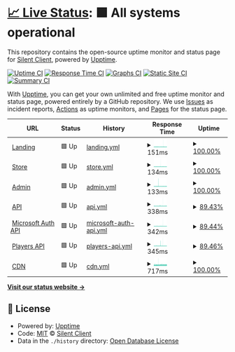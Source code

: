 # [📈 Live Status](https://status.silentclient.net): <!--live status--> **🟩 All systems operational**

This repository contains the open-source uptime monitor and status page for [Silent Client](silentclient.net), powered by [Upptime](https://github.com/upptime/upptime).

[![Uptime CI](https://github.com/Silent-Client/status/workflows/Uptime%20CI/badge.svg)](https://github.com/Silent-Client/status/actions?query=workflow%3A%22Uptime+CI%22)
[![Response Time CI](https://github.com/Silent-Client/status/workflows/Response%20Time%20CI/badge.svg)](https://github.com/Silent-Client/status/actions?query=workflow%3A%22Response+Time+CI%22)
[![Graphs CI](https://github.com/Silent-Client/status/workflows/Graphs%20CI/badge.svg)](https://github.com/Silent-Client/status/actions?query=workflow%3A%22Graphs+CI%22)
[![Static Site CI](https://github.com/Silent-Client/status/workflows/Static%20Site%20CI/badge.svg)](https://github.com/Silent-Client/status/actions?query=workflow%3A%22Static+Site+CI%22)
[![Summary CI](https://github.com/Silent-Client/status/workflows/Summary%20CI/badge.svg)](https://github.com/Silent-Client/status/actions?query=workflow%3A%22Summary+CI%22)

With [Upptime](https://upptime.js.org), you can get your own unlimited and free uptime monitor and status page, powered entirely by a GitHub repository. We use [Issues](https://github.com/Silent-Client/status/issues) as incident reports, [Actions](https://github.com/Silent-Client/status/actions) as uptime monitors, and [Pages](https://status.silentclient.net) for the status page.

<!--start: status pages-->
<!-- This summary is generated by Upptime (https://github.com/upptime/upptime) -->
<!-- Do not edit this manually, your changes will be overwritten -->
<!-- prettier-ignore -->
| URL | Status | History | Response Time | Uptime |
| --- | ------ | ------- | ------------- | ------ |
| <img alt="" src="https://icons.duckduckgo.com/ip3/silentclient.net.ico" height="13"> [Landing](https://silentclient.net) | 🟩 Up | [landing.yml](https://github.com/Silent-Client/status/commits/HEAD/history/landing.yml) | <details><summary><img alt="Response time graph" src="./graphs/landing/response-time-week.png" height="20"> 151ms</summary><br><a href="https://status.silentclient.net/history/landing"><img alt="Response time 150" src="https://img.shields.io/endpoint?url=https%3A%2F%2Fraw.githubusercontent.com%2FSilent-Client%2Fstatus%2FHEAD%2Fapi%2Flanding%2Fresponse-time.json"></a><br><a href="https://status.silentclient.net/history/landing"><img alt="24-hour response time 145" src="https://img.shields.io/endpoint?url=https%3A%2F%2Fraw.githubusercontent.com%2FSilent-Client%2Fstatus%2FHEAD%2Fapi%2Flanding%2Fresponse-time-day.json"></a><br><a href="https://status.silentclient.net/history/landing"><img alt="7-day response time 151" src="https://img.shields.io/endpoint?url=https%3A%2F%2Fraw.githubusercontent.com%2FSilent-Client%2Fstatus%2FHEAD%2Fapi%2Flanding%2Fresponse-time-week.json"></a><br><a href="https://status.silentclient.net/history/landing"><img alt="30-day response time 150" src="https://img.shields.io/endpoint?url=https%3A%2F%2Fraw.githubusercontent.com%2FSilent-Client%2Fstatus%2FHEAD%2Fapi%2Flanding%2Fresponse-time-month.json"></a><br><a href="https://status.silentclient.net/history/landing"><img alt="1-year response time 150" src="https://img.shields.io/endpoint?url=https%3A%2F%2Fraw.githubusercontent.com%2FSilent-Client%2Fstatus%2FHEAD%2Fapi%2Flanding%2Fresponse-time-year.json"></a></details> | <details><summary><a href="https://status.silentclient.net/history/landing">100.00%</a></summary><a href="https://status.silentclient.net/history/landing"><img alt="All-time uptime 100.00%" src="https://img.shields.io/endpoint?url=https%3A%2F%2Fraw.githubusercontent.com%2FSilent-Client%2Fstatus%2FHEAD%2Fapi%2Flanding%2Fuptime.json"></a><br><a href="https://status.silentclient.net/history/landing"><img alt="24-hour uptime 100.00%" src="https://img.shields.io/endpoint?url=https%3A%2F%2Fraw.githubusercontent.com%2FSilent-Client%2Fstatus%2FHEAD%2Fapi%2Flanding%2Fuptime-day.json"></a><br><a href="https://status.silentclient.net/history/landing"><img alt="7-day uptime 100.00%" src="https://img.shields.io/endpoint?url=https%3A%2F%2Fraw.githubusercontent.com%2FSilent-Client%2Fstatus%2FHEAD%2Fapi%2Flanding%2Fuptime-week.json"></a><br><a href="https://status.silentclient.net/history/landing"><img alt="30-day uptime 100.00%" src="https://img.shields.io/endpoint?url=https%3A%2F%2Fraw.githubusercontent.com%2FSilent-Client%2Fstatus%2FHEAD%2Fapi%2Flanding%2Fuptime-month.json"></a><br><a href="https://status.silentclient.net/history/landing"><img alt="1-year uptime 100.00%" src="https://img.shields.io/endpoint?url=https%3A%2F%2Fraw.githubusercontent.com%2FSilent-Client%2Fstatus%2FHEAD%2Fapi%2Flanding%2Fuptime-year.json"></a></details>
| <img alt="" src="https://icons.duckduckgo.com/ip3/store.silentclient.net.ico" height="13"> [Store](https://store.silentclient.net) | 🟩 Up | [store.yml](https://github.com/Silent-Client/status/commits/HEAD/history/store.yml) | <details><summary><img alt="Response time graph" src="./graphs/store/response-time-week.png" height="20"> 134ms</summary><br><a href="https://status.silentclient.net/history/store"><img alt="Response time 132" src="https://img.shields.io/endpoint?url=https%3A%2F%2Fraw.githubusercontent.com%2FSilent-Client%2Fstatus%2FHEAD%2Fapi%2Fstore%2Fresponse-time.json"></a><br><a href="https://status.silentclient.net/history/store"><img alt="24-hour response time 127" src="https://img.shields.io/endpoint?url=https%3A%2F%2Fraw.githubusercontent.com%2FSilent-Client%2Fstatus%2FHEAD%2Fapi%2Fstore%2Fresponse-time-day.json"></a><br><a href="https://status.silentclient.net/history/store"><img alt="7-day response time 134" src="https://img.shields.io/endpoint?url=https%3A%2F%2Fraw.githubusercontent.com%2FSilent-Client%2Fstatus%2FHEAD%2Fapi%2Fstore%2Fresponse-time-week.json"></a><br><a href="https://status.silentclient.net/history/store"><img alt="30-day response time 132" src="https://img.shields.io/endpoint?url=https%3A%2F%2Fraw.githubusercontent.com%2FSilent-Client%2Fstatus%2FHEAD%2Fapi%2Fstore%2Fresponse-time-month.json"></a><br><a href="https://status.silentclient.net/history/store"><img alt="1-year response time 132" src="https://img.shields.io/endpoint?url=https%3A%2F%2Fraw.githubusercontent.com%2FSilent-Client%2Fstatus%2FHEAD%2Fapi%2Fstore%2Fresponse-time-year.json"></a></details> | <details><summary><a href="https://status.silentclient.net/history/store">100.00%</a></summary><a href="https://status.silentclient.net/history/store"><img alt="All-time uptime 100.00%" src="https://img.shields.io/endpoint?url=https%3A%2F%2Fraw.githubusercontent.com%2FSilent-Client%2Fstatus%2FHEAD%2Fapi%2Fstore%2Fuptime.json"></a><br><a href="https://status.silentclient.net/history/store"><img alt="24-hour uptime 100.00%" src="https://img.shields.io/endpoint?url=https%3A%2F%2Fraw.githubusercontent.com%2FSilent-Client%2Fstatus%2FHEAD%2Fapi%2Fstore%2Fuptime-day.json"></a><br><a href="https://status.silentclient.net/history/store"><img alt="7-day uptime 100.00%" src="https://img.shields.io/endpoint?url=https%3A%2F%2Fraw.githubusercontent.com%2FSilent-Client%2Fstatus%2FHEAD%2Fapi%2Fstore%2Fuptime-week.json"></a><br><a href="https://status.silentclient.net/history/store"><img alt="30-day uptime 100.00%" src="https://img.shields.io/endpoint?url=https%3A%2F%2Fraw.githubusercontent.com%2FSilent-Client%2Fstatus%2FHEAD%2Fapi%2Fstore%2Fuptime-month.json"></a><br><a href="https://status.silentclient.net/history/store"><img alt="1-year uptime 100.00%" src="https://img.shields.io/endpoint?url=https%3A%2F%2Fraw.githubusercontent.com%2FSilent-Client%2Fstatus%2FHEAD%2Fapi%2Fstore%2Fuptime-year.json"></a></details>
| <img alt="" src="https://icons.duckduckgo.com/ip3/admin.silentclient.net.ico" height="13"> [Admin](https://admin.silentclient.net) | 🟩 Up | [admin.yml](https://github.com/Silent-Client/status/commits/HEAD/history/admin.yml) | <details><summary><img alt="Response time graph" src="./graphs/admin/response-time-week.png" height="20"> 133ms</summary><br><a href="https://status.silentclient.net/history/admin"><img alt="Response time 132" src="https://img.shields.io/endpoint?url=https%3A%2F%2Fraw.githubusercontent.com%2FSilent-Client%2Fstatus%2FHEAD%2Fapi%2Fadmin%2Fresponse-time.json"></a><br><a href="https://status.silentclient.net/history/admin"><img alt="24-hour response time 128" src="https://img.shields.io/endpoint?url=https%3A%2F%2Fraw.githubusercontent.com%2FSilent-Client%2Fstatus%2FHEAD%2Fapi%2Fadmin%2Fresponse-time-day.json"></a><br><a href="https://status.silentclient.net/history/admin"><img alt="7-day response time 133" src="https://img.shields.io/endpoint?url=https%3A%2F%2Fraw.githubusercontent.com%2FSilent-Client%2Fstatus%2FHEAD%2Fapi%2Fadmin%2Fresponse-time-week.json"></a><br><a href="https://status.silentclient.net/history/admin"><img alt="30-day response time 131" src="https://img.shields.io/endpoint?url=https%3A%2F%2Fraw.githubusercontent.com%2FSilent-Client%2Fstatus%2FHEAD%2Fapi%2Fadmin%2Fresponse-time-month.json"></a><br><a href="https://status.silentclient.net/history/admin"><img alt="1-year response time 132" src="https://img.shields.io/endpoint?url=https%3A%2F%2Fraw.githubusercontent.com%2FSilent-Client%2Fstatus%2FHEAD%2Fapi%2Fadmin%2Fresponse-time-year.json"></a></details> | <details><summary><a href="https://status.silentclient.net/history/admin">100.00%</a></summary><a href="https://status.silentclient.net/history/admin"><img alt="All-time uptime 100.00%" src="https://img.shields.io/endpoint?url=https%3A%2F%2Fraw.githubusercontent.com%2FSilent-Client%2Fstatus%2FHEAD%2Fapi%2Fadmin%2Fuptime.json"></a><br><a href="https://status.silentclient.net/history/admin"><img alt="24-hour uptime 100.00%" src="https://img.shields.io/endpoint?url=https%3A%2F%2Fraw.githubusercontent.com%2FSilent-Client%2Fstatus%2FHEAD%2Fapi%2Fadmin%2Fuptime-day.json"></a><br><a href="https://status.silentclient.net/history/admin"><img alt="7-day uptime 100.00%" src="https://img.shields.io/endpoint?url=https%3A%2F%2Fraw.githubusercontent.com%2FSilent-Client%2Fstatus%2FHEAD%2Fapi%2Fadmin%2Fuptime-week.json"></a><br><a href="https://status.silentclient.net/history/admin"><img alt="30-day uptime 100.00%" src="https://img.shields.io/endpoint?url=https%3A%2F%2Fraw.githubusercontent.com%2FSilent-Client%2Fstatus%2FHEAD%2Fapi%2Fadmin%2Fuptime-month.json"></a><br><a href="https://status.silentclient.net/history/admin"><img alt="1-year uptime 100.00%" src="https://img.shields.io/endpoint?url=https%3A%2F%2Fraw.githubusercontent.com%2FSilent-Client%2Fstatus%2FHEAD%2Fapi%2Fadmin%2Fuptime-year.json"></a></details>
| <img alt="" src="https://icons.duckduckgo.com/ip3/api.silentclient.net.ico" height="13"> [API](https://api.silentclient.net) | 🟩 Up | [api.yml](https://github.com/Silent-Client/status/commits/HEAD/history/api.yml) | <details><summary><img alt="Response time graph" src="./graphs/api/response-time-week.png" height="20"> 338ms</summary><br><a href="https://status.silentclient.net/history/api"><img alt="Response time 349" src="https://img.shields.io/endpoint?url=https%3A%2F%2Fraw.githubusercontent.com%2FSilent-Client%2Fstatus%2FHEAD%2Fapi%2Fapi%2Fresponse-time.json"></a><br><a href="https://status.silentclient.net/history/api"><img alt="24-hour response time 330" src="https://img.shields.io/endpoint?url=https%3A%2F%2Fraw.githubusercontent.com%2FSilent-Client%2Fstatus%2FHEAD%2Fapi%2Fapi%2Fresponse-time-day.json"></a><br><a href="https://status.silentclient.net/history/api"><img alt="7-day response time 338" src="https://img.shields.io/endpoint?url=https%3A%2F%2Fraw.githubusercontent.com%2FSilent-Client%2Fstatus%2FHEAD%2Fapi%2Fapi%2Fresponse-time-week.json"></a><br><a href="https://status.silentclient.net/history/api"><img alt="30-day response time 347" src="https://img.shields.io/endpoint?url=https%3A%2F%2Fraw.githubusercontent.com%2FSilent-Client%2Fstatus%2FHEAD%2Fapi%2Fapi%2Fresponse-time-month.json"></a><br><a href="https://status.silentclient.net/history/api"><img alt="1-year response time 349" src="https://img.shields.io/endpoint?url=https%3A%2F%2Fraw.githubusercontent.com%2FSilent-Client%2Fstatus%2FHEAD%2Fapi%2Fapi%2Fresponse-time-year.json"></a></details> | <details><summary><a href="https://status.silentclient.net/history/api">89.43%</a></summary><a href="https://status.silentclient.net/history/api"><img alt="All-time uptime 94.18%" src="https://img.shields.io/endpoint?url=https%3A%2F%2Fraw.githubusercontent.com%2FSilent-Client%2Fstatus%2FHEAD%2Fapi%2Fapi%2Fuptime.json"></a><br><a href="https://status.silentclient.net/history/api"><img alt="24-hour uptime 100.00%" src="https://img.shields.io/endpoint?url=https%3A%2F%2Fraw.githubusercontent.com%2FSilent-Client%2Fstatus%2FHEAD%2Fapi%2Fapi%2Fuptime-day.json"></a><br><a href="https://status.silentclient.net/history/api"><img alt="7-day uptime 89.43%" src="https://img.shields.io/endpoint?url=https%3A%2F%2Fraw.githubusercontent.com%2FSilent-Client%2Fstatus%2FHEAD%2Fapi%2Fapi%2Fuptime-week.json"></a><br><a href="https://status.silentclient.net/history/api"><img alt="30-day uptime 92.61%" src="https://img.shields.io/endpoint?url=https%3A%2F%2Fraw.githubusercontent.com%2FSilent-Client%2Fstatus%2FHEAD%2Fapi%2Fapi%2Fuptime-month.json"></a><br><a href="https://status.silentclient.net/history/api"><img alt="1-year uptime 94.18%" src="https://img.shields.io/endpoint?url=https%3A%2F%2Fraw.githubusercontent.com%2FSilent-Client%2Fstatus%2FHEAD%2Fapi%2Fapi%2Fuptime-year.json"></a></details>
| <img alt="" src="https://icons.duckduckgo.com/ip3/auth.silentclient.net.ico" height="13"> [Microsoft Auth API](https://auth.silentclient.net) | 🟩 Up | [microsoft-auth-api.yml](https://github.com/Silent-Client/status/commits/HEAD/history/microsoft-auth-api.yml) | <details><summary><img alt="Response time graph" src="./graphs/microsoft-auth-api/response-time-week.png" height="20"> 342ms</summary><br><a href="https://status.silentclient.net/history/microsoft-auth-api"><img alt="Response time 342" src="https://img.shields.io/endpoint?url=https%3A%2F%2Fraw.githubusercontent.com%2FSilent-Client%2Fstatus%2FHEAD%2Fapi%2Fmicrosoft-auth-api%2Fresponse-time.json"></a><br><a href="https://status.silentclient.net/history/microsoft-auth-api"><img alt="24-hour response time 330" src="https://img.shields.io/endpoint?url=https%3A%2F%2Fraw.githubusercontent.com%2FSilent-Client%2Fstatus%2FHEAD%2Fapi%2Fmicrosoft-auth-api%2Fresponse-time-day.json"></a><br><a href="https://status.silentclient.net/history/microsoft-auth-api"><img alt="7-day response time 342" src="https://img.shields.io/endpoint?url=https%3A%2F%2Fraw.githubusercontent.com%2FSilent-Client%2Fstatus%2FHEAD%2Fapi%2Fmicrosoft-auth-api%2Fresponse-time-week.json"></a><br><a href="https://status.silentclient.net/history/microsoft-auth-api"><img alt="30-day response time 339" src="https://img.shields.io/endpoint?url=https%3A%2F%2Fraw.githubusercontent.com%2FSilent-Client%2Fstatus%2FHEAD%2Fapi%2Fmicrosoft-auth-api%2Fresponse-time-month.json"></a><br><a href="https://status.silentclient.net/history/microsoft-auth-api"><img alt="1-year response time 342" src="https://img.shields.io/endpoint?url=https%3A%2F%2Fraw.githubusercontent.com%2FSilent-Client%2Fstatus%2FHEAD%2Fapi%2Fmicrosoft-auth-api%2Fresponse-time-year.json"></a></details> | <details><summary><a href="https://status.silentclient.net/history/microsoft-auth-api">89.44%</a></summary><a href="https://status.silentclient.net/history/microsoft-auth-api"><img alt="All-time uptime 94.19%" src="https://img.shields.io/endpoint?url=https%3A%2F%2Fraw.githubusercontent.com%2FSilent-Client%2Fstatus%2FHEAD%2Fapi%2Fmicrosoft-auth-api%2Fuptime.json"></a><br><a href="https://status.silentclient.net/history/microsoft-auth-api"><img alt="24-hour uptime 100.00%" src="https://img.shields.io/endpoint?url=https%3A%2F%2Fraw.githubusercontent.com%2FSilent-Client%2Fstatus%2FHEAD%2Fapi%2Fmicrosoft-auth-api%2Fuptime-day.json"></a><br><a href="https://status.silentclient.net/history/microsoft-auth-api"><img alt="7-day uptime 89.44%" src="https://img.shields.io/endpoint?url=https%3A%2F%2Fraw.githubusercontent.com%2FSilent-Client%2Fstatus%2FHEAD%2Fapi%2Fmicrosoft-auth-api%2Fuptime-week.json"></a><br><a href="https://status.silentclient.net/history/microsoft-auth-api"><img alt="30-day uptime 92.61%" src="https://img.shields.io/endpoint?url=https%3A%2F%2Fraw.githubusercontent.com%2FSilent-Client%2Fstatus%2FHEAD%2Fapi%2Fmicrosoft-auth-api%2Fuptime-month.json"></a><br><a href="https://status.silentclient.net/history/microsoft-auth-api"><img alt="1-year uptime 94.19%" src="https://img.shields.io/endpoint?url=https%3A%2F%2Fraw.githubusercontent.com%2FSilent-Client%2Fstatus%2FHEAD%2Fapi%2Fmicrosoft-auth-api%2Fuptime-year.json"></a></details>
| <img alt="" src="https://icons.duckduckgo.com/ip3/players.silentclient.net.ico" height="13"> [Players API](https://players.silentclient.net) | 🟩 Up | [players-api.yml](https://github.com/Silent-Client/status/commits/HEAD/history/players-api.yml) | <details><summary><img alt="Response time graph" src="./graphs/players-api/response-time-week.png" height="20"> 345ms</summary><br><a href="https://status.silentclient.net/history/players-api"><img alt="Response time 337" src="https://img.shields.io/endpoint?url=https%3A%2F%2Fraw.githubusercontent.com%2FSilent-Client%2Fstatus%2FHEAD%2Fapi%2Fplayers-api%2Fresponse-time.json"></a><br><a href="https://status.silentclient.net/history/players-api"><img alt="24-hour response time 323" src="https://img.shields.io/endpoint?url=https%3A%2F%2Fraw.githubusercontent.com%2FSilent-Client%2Fstatus%2FHEAD%2Fapi%2Fplayers-api%2Fresponse-time-day.json"></a><br><a href="https://status.silentclient.net/history/players-api"><img alt="7-day response time 345" src="https://img.shields.io/endpoint?url=https%3A%2F%2Fraw.githubusercontent.com%2FSilent-Client%2Fstatus%2FHEAD%2Fapi%2Fplayers-api%2Fresponse-time-week.json"></a><br><a href="https://status.silentclient.net/history/players-api"><img alt="30-day response time 338" src="https://img.shields.io/endpoint?url=https%3A%2F%2Fraw.githubusercontent.com%2FSilent-Client%2Fstatus%2FHEAD%2Fapi%2Fplayers-api%2Fresponse-time-month.json"></a><br><a href="https://status.silentclient.net/history/players-api"><img alt="1-year response time 337" src="https://img.shields.io/endpoint?url=https%3A%2F%2Fraw.githubusercontent.com%2FSilent-Client%2Fstatus%2FHEAD%2Fapi%2Fplayers-api%2Fresponse-time-year.json"></a></details> | <details><summary><a href="https://status.silentclient.net/history/players-api">89.46%</a></summary><a href="https://status.silentclient.net/history/players-api"><img alt="All-time uptime 95.13%" src="https://img.shields.io/endpoint?url=https%3A%2F%2Fraw.githubusercontent.com%2FSilent-Client%2Fstatus%2FHEAD%2Fapi%2Fplayers-api%2Fuptime.json"></a><br><a href="https://status.silentclient.net/history/players-api"><img alt="24-hour uptime 100.00%" src="https://img.shields.io/endpoint?url=https%3A%2F%2Fraw.githubusercontent.com%2FSilent-Client%2Fstatus%2FHEAD%2Fapi%2Fplayers-api%2Fuptime-day.json"></a><br><a href="https://status.silentclient.net/history/players-api"><img alt="7-day uptime 89.46%" src="https://img.shields.io/endpoint?url=https%3A%2F%2Fraw.githubusercontent.com%2FSilent-Client%2Fstatus%2FHEAD%2Fapi%2Fplayers-api%2Fuptime-week.json"></a><br><a href="https://status.silentclient.net/history/players-api"><img alt="30-day uptime 93.70%" src="https://img.shields.io/endpoint?url=https%3A%2F%2Fraw.githubusercontent.com%2FSilent-Client%2Fstatus%2FHEAD%2Fapi%2Fplayers-api%2Fuptime-month.json"></a><br><a href="https://status.silentclient.net/history/players-api"><img alt="1-year uptime 95.13%" src="https://img.shields.io/endpoint?url=https%3A%2F%2Fraw.githubusercontent.com%2FSilent-Client%2Fstatus%2FHEAD%2Fapi%2Fplayers-api%2Fuptime-year.json"></a></details>
| <img alt="" src="https://icons.duckduckgo.com/ip3/cdn.silentclient.net.ico" height="13"> [CDN](https://cdn.silentclient.net) | 🟩 Up | [cdn.yml](https://github.com/Silent-Client/status/commits/HEAD/history/cdn.yml) | <details><summary><img alt="Response time graph" src="./graphs/cdn/response-time-week.png" height="20"> 717ms</summary><br><a href="https://status.silentclient.net/history/cdn"><img alt="Response time 698" src="https://img.shields.io/endpoint?url=https%3A%2F%2Fraw.githubusercontent.com%2FSilent-Client%2Fstatus%2FHEAD%2Fapi%2Fcdn%2Fresponse-time.json"></a><br><a href="https://status.silentclient.net/history/cdn"><img alt="24-hour response time 750" src="https://img.shields.io/endpoint?url=https%3A%2F%2Fraw.githubusercontent.com%2FSilent-Client%2Fstatus%2FHEAD%2Fapi%2Fcdn%2Fresponse-time-day.json"></a><br><a href="https://status.silentclient.net/history/cdn"><img alt="7-day response time 717" src="https://img.shields.io/endpoint?url=https%3A%2F%2Fraw.githubusercontent.com%2FSilent-Client%2Fstatus%2FHEAD%2Fapi%2Fcdn%2Fresponse-time-week.json"></a><br><a href="https://status.silentclient.net/history/cdn"><img alt="30-day response time 698" src="https://img.shields.io/endpoint?url=https%3A%2F%2Fraw.githubusercontent.com%2FSilent-Client%2Fstatus%2FHEAD%2Fapi%2Fcdn%2Fresponse-time-month.json"></a><br><a href="https://status.silentclient.net/history/cdn"><img alt="1-year response time 698" src="https://img.shields.io/endpoint?url=https%3A%2F%2Fraw.githubusercontent.com%2FSilent-Client%2Fstatus%2FHEAD%2Fapi%2Fcdn%2Fresponse-time-year.json"></a></details> | <details><summary><a href="https://status.silentclient.net/history/cdn">100.00%</a></summary><a href="https://status.silentclient.net/history/cdn"><img alt="All-time uptime 100.00%" src="https://img.shields.io/endpoint?url=https%3A%2F%2Fraw.githubusercontent.com%2FSilent-Client%2Fstatus%2FHEAD%2Fapi%2Fcdn%2Fuptime.json"></a><br><a href="https://status.silentclient.net/history/cdn"><img alt="24-hour uptime 100.00%" src="https://img.shields.io/endpoint?url=https%3A%2F%2Fraw.githubusercontent.com%2FSilent-Client%2Fstatus%2FHEAD%2Fapi%2Fcdn%2Fuptime-day.json"></a><br><a href="https://status.silentclient.net/history/cdn"><img alt="7-day uptime 100.00%" src="https://img.shields.io/endpoint?url=https%3A%2F%2Fraw.githubusercontent.com%2FSilent-Client%2Fstatus%2FHEAD%2Fapi%2Fcdn%2Fuptime-week.json"></a><br><a href="https://status.silentclient.net/history/cdn"><img alt="30-day uptime 100.00%" src="https://img.shields.io/endpoint?url=https%3A%2F%2Fraw.githubusercontent.com%2FSilent-Client%2Fstatus%2FHEAD%2Fapi%2Fcdn%2Fuptime-month.json"></a><br><a href="https://status.silentclient.net/history/cdn"><img alt="1-year uptime 100.00%" src="https://img.shields.io/endpoint?url=https%3A%2F%2Fraw.githubusercontent.com%2FSilent-Client%2Fstatus%2FHEAD%2Fapi%2Fcdn%2Fuptime-year.json"></a></details>

<!--end: status pages-->

[**Visit our status website →**](https://status.silentclient.net)

## 📄 License

- Powered by: [Upptime](https://github.com/upptime/upptime)
- Code: [MIT](./LICENSE) © [Silent Client](silentclient.net)
- Data in the `./history` directory: [Open Database License](https://opendatacommons.org/licenses/odbl/1-0/)
